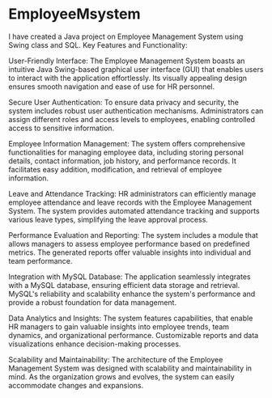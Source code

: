# EmployeeMsystem
I have created a Java project on Employee Management System using Swing class and SQL.
Key Features and Functionality:

User-Friendly Interface: The Employee Management System boasts an intuitive Java Swing-based graphical user interface (GUI) that enables users to interact with the application effortlessly. Its visually appealing design ensures smooth navigation and ease of use for HR personnel.

Secure User Authentication: To ensure data privacy and security, the system includes robust user authentication mechanisms. Administrators can assign different roles and access levels to employees, enabling controlled access to sensitive information.

Employee Information Management: The system offers comprehensive functionalities for managing employee data, including storing personal details, contact information, job history, and performance records. It facilitates easy addition, modification, and retrieval of employee information.

Leave and Attendance Tracking: HR administrators can efficiently manage employee attendance and leave records with the Employee Management System. The system provides automated attendance tracking and supports various leave types, simplifying the leave approval process.

Performance Evaluation and Reporting: The system includes a module that allows managers to assess employee performance based on predefined metrics. The generated reports offer valuable insights into individual and team performance.

Integration with MySQL Database: The application seamlessly integrates with a MySQL database, ensuring efficient data storage and retrieval. MySQL's reliability and scalability enhance the system's performance and provide a robust foundation for data management.

Data Analytics and Insights: The system features capabilities, that enable HR managers to gain valuable insights into employee trends, team dynamics, and organizational performance. Customizable reports and data visualizations enhance decision-making processes.

Scalability and Maintainability: The architecture of the Employee Management System was designed with scalability and maintainability in mind. As the organization grows and evolves, the system can easily accommodate changes and expansions.
